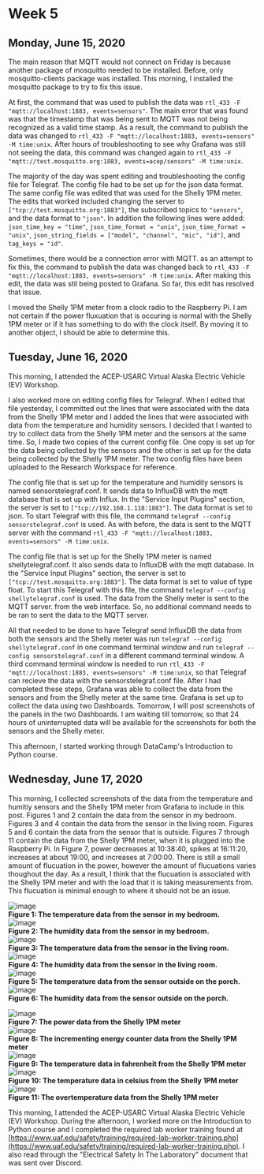 # Week 5

## Monday, June 15, 2020
The main reason that MQTT would not connect on Friday is because another package of mosquitto needed to be installed. Before, only mosquitto-clients package was installed. This morning, I installed the mosquitto package to try to fix this issue. 

At first, the command that was used to publish the data was `rtl_433 -F "mqtt://localhost:1883, events=sensors"`. The main error that was found was that the timestamp that was being sent to MQTT was not being recognized as a valid time stamp. As a result, the command to publish the data was changed to `rtl_433 -F "mqtt://localhost:1883, events=sensors" -M time:unix`. After hours of troubleshooting to see why Grafana was still not seeing the data, this command was changed again to `rtl_433 -F "mqtt://test.mosquitto.org:1883, events=acep/sensors" -M time:unix`. 

The majority of the day was spent editing and troubleshooting the config file for Telegraf. The config file had to be set up for the json data format. The same config file was edited that was used for the Shelly 1PM meter. The edits that worked included changing the server to `["tcp://test.mosquitto.org:1883"]`, the subscribed topics to `"sensors"`, and the data format to `"json"`. In addition the following lines were added: `json_time_key = "time"`, `json_time_format = "unix"`, `json_time_format = "unix"`, `json_string_fields = ["model", "channel", "mic", "id"]`, and `tag_keys = "id"`. 

Sometimes, there would be a connection error with MQTT. as an attempt to fix this, the command to publish the data was changed back to `rtl_433 -F "mqtt://localhost:1883, events=sensors" -M time:unix`. After making this edit, the data was stil being posted to Grafana. So far, this edit has resolved that issue.

I moved the Shelly 1PM meter from a clock radio to the Raspberry Pi. I am not certain if the power fluxuation that is occuring is normal with the Shelly 1PM meter or if it has something to do with the clock itself. By moving it to another object, I should be able to determine this. 

## Tuesday, June 16, 2020
This morning, I attended the ACEP-USARC Virtual Alaska Electric Vehicle (EV) Workshop. 

I also worked more on editing config files for Telegraf. When I edited that file yesterday, I committed out the lines that were associated with the data from the Shelly 1PM meter and I added the lines that were associated with data from the temperature and humidity sensors. I decided that I wanted to try to collect data from the Shelly 1PM meter and the sensors at the same time. So, I made two copies of the current config file. One copy is set up for the data being collected by the sensors and the other is set up for the data being collected by the Shelly 1PM meter. The two config files have been uploaded to the Research Workspace for reference.

The config file that is set up for the temperature and humidity sensors is named sensorstelegraf.conf. It sends data to InfluxDB with the mqtt database that is set up with Influx. In the "Service Input Plugins" section, the server is set to `["tcp://192.168.1.118:1883"]`. The data format is set to json. To start Telegraf with this file, the command `telegraf --config sensorstelegraf.conf` is used. As with before, the data is sent to the MQTT server with the command `rtl_433 -F "mqtt://localhost:1883, events=sensors" -M time:unix`.

The config file that is set up for the Shelly 1PM meter is named shellytelegraf.conf. It also sends data to InfluxDB with the mqtt database. In the "Service Input Plugins" section, the server is set to `["tcp://test.mosquitto.org:1883"]`. The data format is set to value of type float. To start this Telegraf with this file, the command `telegraf --config shellytelegraf.conf` is used. The data from the Shelly meter is sent to the MQTT server. from the web interface. So, no additional command needs to be ran to sent the data to the MQTT server.

All that needed to be done to have Telegraf send InfluxDB the data from both the sensors and the Shelly meter was run `telegraf --config shellytelegraf.conf` in one command terminal window and run `telegraf --config sensorstelegraf.conf` in a different command terminal window. A third command terminal window is needed to run `rtl_433 -F "mqtt://localhost:1883, events=sensors" -M time:unix`, so that Telegraf can recieve the data with the sensorstelegraf.conf file. After I had completed these steps, Grafana was able to collect the data from the sensors and from the Shelly meter at the same time. Grafana is set up to collect the data using two Dashboards. Tomorrow, I will post screenshots of the panels in the two Dashboards. I am waiting till tomorrow, so that 24 hours of uninterrupted data will be available for the screenshots for both the sensors and the Shelly meter. 

This afternoon, I started working through DataCamp's Introduction to Python course.

## Wednesday, June 17, 2020
This morning,  I collected screenshots of the data from the temperature and humitiy sensors and the Shelly 1PM meter from Grafana to include in this post. Figures 1 and 2 contain the data from the sensor in my bedroom. Figures 3 and 4 contain the data from the sensor in the living room. Figures 5 and 6 contain the data from the sensor that is outside. Figures 7 through 11 contain the data from the Shelly 1PM meter, when it is plugged into the Raspberry Pi. In Figure 7, power decreases at 10:38:40, spikes at 16:11:20, increases at about 19:00, and increases at 7:00:00. There is still a small amount of flucuation in the power, however the amount of flucuations varies thoughout the day. As a result, I think that the flucuation is associated with the Shelly 1PM meter and with the load that it is taking measurements from. This flucuation is minimal enough to where it should not be an issue.

![image](https://user-images.githubusercontent.com/65566903/84924285-c8d02300-b074-11ea-92b9-b5ed78d79b48.png) <br>
**Figure 1: The temperature data from the sensor in my bedroom.** <br>
![image](https://user-images.githubusercontent.com/65566903/84924512-15b3f980-b075-11ea-8833-073c5cb1b5bd.png) <br>
**Figure 2: The humidity data from the sensor in my bedroom.** <br>
![image](https://user-images.githubusercontent.com/65566903/84924542-21072500-b075-11ea-9ab9-7e580dfa072f.png) <br>
**Figure 3: The temperature data from the sensor in the living room.** <br>
![image](https://user-images.githubusercontent.com/65566903/84924550-25cbd900-b075-11ea-982f-8fc77b0b05cd.png) <br>
**Figure 4: The humidity data from the sensor in the living room.** <br>
![image](https://user-images.githubusercontent.com/65566903/84924570-2ebcaa80-b075-11ea-8080-2f60a57cc754.png) <br>
**Figure 5: The temperature data from the sensor outside on the porch.** <br>
![image](https://user-images.githubusercontent.com/65566903/84924611-3e3bf380-b075-11ea-80ef-f19a15ece02a.png) <br>
**Figure 6: The humidity data from the sensor outside on the porch.** <br>

![image](https://user-images.githubusercontent.com/65566903/84927329-249cab00-b079-11ea-8839-898d6415584b.png) <br>
**Figure 7: The power data from the Shelly 1PM meter** <br>
![image](https://user-images.githubusercontent.com/65566903/84927358-2ebea980-b079-11ea-8291-f00bcb4f8501.png) <br>
**Figure 8: The incrementing energy counter data from the Shelly 1PM meter** <br>
![image](https://user-images.githubusercontent.com/65566903/84927378-38481180-b079-11ea-8240-d2798bd26a29.png) <br>
**Figure 9: The temperature data in fahrenheit from the Shelly 1PM meter** <br>
![image](https://user-images.githubusercontent.com/65566903/84927398-41d17980-b079-11ea-84fc-0ef5af95c081.png) <br>
**Figure 10: The temperature data in celsius from the Shelly 1PM meter** <br>
![image](https://user-images.githubusercontent.com/65566903/84927422-4b5ae180-b079-11ea-92ab-b5daec2acd0c.png) <br>
**Figure 11: The overtemperature data from the Shelly 1PM meter** <br>

This morning, I attended the ACEP-USARC Virtual Alaska Electric Vehicle (EV) Workshop. During the afternoon, I worked more on the Introduction to Python course and I completed the required lab worker training found at [https://www.uaf.edu/safety/training/required-lab-worker-training.php](https://www.uaf.edu/safety/training/required-lab-worker-training.php). I also read through the "Electrical Safety In The Laboratory" document that was sent over Discord.

